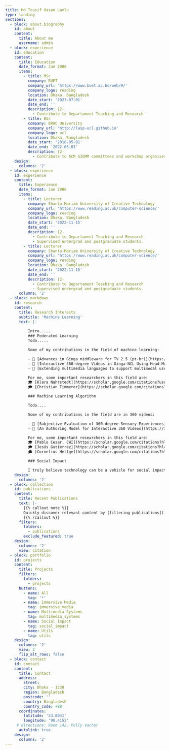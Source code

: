 ```yaml
---
title: Md Tousif Hasan Lavlu
type: landing
sections:
  - block: about.biography
    id: about
    content:
      title: About me
      username: admin
  - block: experience
    id: education
    content:
      title: Education
      date_format: Jan 2006
      items:
        - title: MSc
          company: BUET
          company_url: 'https://www.buet.ac.bd/web/#/'
          company_logo: reading
          location: Dhaka, Bangladesh
          date_start: '2023-07-01'
          date_end: ''
          description: |2-
            - Contribute to Departament Teaching and Research
        - title: BSc
          company: BRAC University
          company_url: 'http://lasp-ucl.github.io'
          company_logo: ucl
          location: Dhaka, Bangladesh
          date_start: '2018-05-01'
          date_end: '2022-05-01'
          description: |2-
            - Contribute to ACM SIGMM committees and workshop organiser;
    design:
      columns: '2'
  - block: experience
    id: experience
    content:
      title: Experience
      date_format: Jan 2006
      items:
        - title: Lecturer
          company: Shanto-Mariam University of Creative Technology
          company_url: 'https://www.reading.ac.uk/computer-science/'
          company_logo: reading
          location: Dhaka, Bangladesh
          date_start: '2022-11-15'
          date_end: ''
          description: |2-
            - Contribute to Departament Teaching and Research
            - Supervised undergrad and postgraduate students.
        - title: Lecturer
          company: Shanto-Mariam University of Creative Technology
          company_url: 'https://www.reading.ac.uk/computer-science/'
          company_logo: reading
          location: Dhaka, Bangladesh
          date_start: '2022-11-15'
          date_end: ''
          description: |2-
            - Contribute to Departament Teaching and Research
            - Supervised undergrad and postgraduate students.
      columns: '2'
  - block: markdown
    id: research
    content:
      title: Research Interests
      subtitle: 'Machine Learning'
      text: |-
        
          Intro.....
          ### Federated Learning
          Todo.....

          Some of my contributions in the field of machine learning:

          - 📄 [Advances in Ginga middleware for TV 2.5 (pt-br)](https://set.org.br/news-revista-da-set/artigo-news-revista-da-set/avancos-do-middleware-ginga-para-tv-2-5/)
          - 📄 [Interactive 360-degree Videos in Ginga-NCL Using Head-Mounted-Displays as Second Screen Devices](https://dl.acm.org/doi/abs/10.1145/3428658.3430972)
          - 📄 [Extending multimedia languages to support multimodal user interactions](https://link.springer.com/article/10.1007/s11042-016-3846-8)

          For me, some important researchers in this field are:
          🎓 [Klara Nahrstedt](https://scholar.google.com/citations?user=TW0t25AAAAAJ&hl=en&oi=ao)
          🎓 [Christian Timmerer](https://scholar.google.com/citations?hl=en&user=WqVnh0IAAAAJ)

          ### Machine Learning Algorithm

          Todo....

          Some of my contributions in the field are in 360 videos:

          - 📄 [Subjective Evaluation of 360-degree Sensory Experiences](https://ieeexplore.ieee.org/abstract/document/8901743)
          - 📄 [An Authoring Model for Interactive 360 Videos](https://ieeexplore.ieee.org/abstract/document/9105958)

          For me, some important researchers in this field are:
          🎓 [Pablo Cesar, CWI](https://scholar.google.com/citations?hl=en&user=guRMl5IAAAAJ),
          🎓 [Jesús Gutiérrez](https://scholar.google.com/citations?hl=en&user=t_WCdAsAAAAJ)
          🎓 [Cornelius Hellge](https://scholar.google.com/citations?hl=en&user=Bb3G13cAAAAJ)

          ### Social Impact

          I truly believe technology can be a vehicle for social impact, especially in multimedia. Today, multimedia/web/video data are spread and are useful for accessibility, governance transparency, minority inclusion, social justice/activism, etc.
    design:
      columns: '2'
  - block: collection
    id: publications
    content:
      title: Recent Publications
      text: |-
        {{% callout note %}}
        Quickly discover relevant content by [filtering publications](./publication/).
        {{% /callout %}}
      filters:
        folders:
          - publications
        exclude_featured: true
    design:
      columns: '2'
      view: citation
  - block: portfolio
    id: projects
    content:
      title: Projects
      filters:
        folders:
          - projects
      buttons:
        - name: All
          tag: '*'
        - name: Immersive Media
          tag: immersive_media
        - name: Multimedia Systems
          tag: multimedia_systems
        - name: Social Impact
          tag: social_impact
        - name: Utils
          tag: utils
    design:
      columns: '2'
      view: 2
      flip_alt_rows: false
  - block: contact
    id: contact
    content:
      title: Contact
      address:
        street:
        city: Dhaka - 1230
        region: Bangladesh
        postcode: ''
        country: Bangladesh
        country_code: +88
      coordinates:
        latitude: '23.8041' 
        longitude: '90.4152'
     # directions: Room 142, Polly Vacher
      autolink: true
    design:
      columns: '2'
---
```

